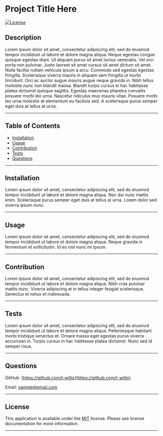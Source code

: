# Project Title Here

  [![License](https://img.shields.io/badge/License-MIT-yellow.svg)](https://opensource.org/licenses/MIT)

  ## Description

  Lorem ipsum dolor sit amet, consectetur adipiscing elit, sed do eiusmod tempor incididunt ut labore et dolore magna aliqua. Neque egestas congue quisque egestas diam. Ut aliquam purus sit amet luctus venenatis. Vel orci porta non pulvinar. Justo laoreet sit amet cursus sit amet dictum sit amet. Nulla facilisi nullam vehicula ipsum a arcu. Commodo sed egestas egestas fringilla. Scelerisque viverra mauris in aliquam sem fringilla ut morbi tincidunt. Orci ac auctor augue mauris augue neque gravida in. Nibh tellus molestie nunc non blandit massa. Blandit turpis cursus in hac habitasse platea dictumst quisque sagittis. Egestas maecenas pharetra convallis posuere morbi leo urna. Nascetur ridiculus mus mauris vitae. Posuere morbi leo urna molestie at elementum eu facilisis sed. A scelerisque purus semper eget duis at tellus at urna.

  
  ---
  
  ## Table of Contents
  
  - [Installation](#installation)
  - [Usage](#usage)
  - [Contribution](#contribution)
  - [Tests](#tests)
  - [Questions](#questions)
  
  ---
  
  ## Installation
  Lorem ipsum dolor sit amet, consectetur adipiscing elit, sed do eiusmod tempor incididunt ut labore et dolore magna aliqua. Nec dui nunc mattis enim. Scelerisque purus semper eget duis at tellus at urna. Lorem dolor sed viverra ipsum nunc.
  
  
  ---
  
  ## Usage
  Lorem ipsum dolor sit amet, consectetur adipiscing elit, sed do eiusmod tempor incididunt ut labore et dolore magna aliqua. Neque gravida in fermentum et sollicitudin. Id eu nisl nunc mi ipsum.
  
  ---
  
  ## Contribution
  Lorem ipsum dolor sit amet, consectetur adipiscing elit, sed do eiusmod tempor incididunt ut labore et dolore magna aliqua. Nibh cras pulvinar mattis nunc. Viverra adipiscing at in tellus integer feugiat scelerisque. Senectus et netus et malesuada.
  
  ---
  
  ## Tests
  Lorem ipsum dolor sit amet, consectetur adipiscing elit, sed do eiusmod tempor incididunt ut labore et dolore magna aliqua. Pellentesque habitant morbi tristique senectus et. Ornare massa eget egestas purus viverra accumsan in. Turpis cursus in hac habitasse platea dictumst. Nunc sed id semper risus.
  
  ---
  
  ## Questions
  GitHub: [https://github.com/t-willis](https://github.com/t-willis)

  Email: sample@email.com
  
  ---

  ## License
    
This application is available under the [MIT](https://opensource.org/licenses/MIT) license. Please see license documentation for more information.
    
---

